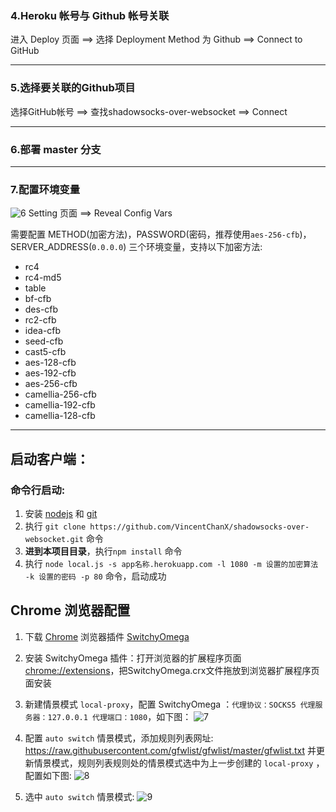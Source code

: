
### 4.Heroku 帐号与 Github 帐号关联

进入 Deploy 页面 ==> 选择 Deployment Method 为 Github ==> Connect to GitHub

---

### 5.选择要关联的Github项目

选择GitHub帐号  ==> 查找shadowsocks-over-websocket ==> Connect

---

### 6.部署 master 分支



---

### 7.配置环境变量
![6](./imgs/6.png)
Setting 页面 ==> Reveal Config Vars

需要配置 METHOD(加密方法)，PASSWORD(密码，推荐使用`aes-256-cfb`)，SERVER_ADDRESS(`0.0.0.0`) 三个环境变量，支持以下加密方法:

* rc4
* rc4-md5
* table
* bf-cfb
* des-cfb
* rc2-cfb
* idea-cfb
* seed-cfb
* cast5-cfb
* aes-128-cfb
* aes-192-cfb
* aes-256-cfb
* camellia-256-cfb
* camellia-192-cfb
* camellia-128-cfb

---

## 启动客户端：

### 命令行启动:
1. 安装 [nodejs](https://nodejs.org/en/download/) 和 [git](https://git-scm.com/downloads)
2. 执行 `git clone https://github.com/VincentChanX/shadowsocks-over-websocket.git` 命令
1. **进到本项目目录**，执行`npm install` 命令
2. 执行 `node local.js -s app名称.herokuapp.com -l 1080 -m 设置的加密算法 -k 设置的密码 -p 80` 命令，启动成功


## Chrome 浏览器配置
1. 下载 [Chrome](http://www.google.cn/chrome/browser/desktop/index.html) 浏览器插件 [SwitchyOmega](https://github.com/VincentChanX/shadowsocks-over-websocket/raw/master/extensions/SwitchyOmega.crx)

2. 安装 SwitchyOmega 插件：打开浏览器的扩展程序页面 [chrome://extensions](chrome://extensions)，把SwitchyOmega.crx文件拖放到浏览器扩展程序页面安装

3. 新建情景模式 `local-proxy`，配置 SwitchyOmega ：`代理协议：SOCKS5 代理服务器：127.0.0.1 代理端口：1080`，如下图：
![7](./imgs/7.png)

4. 配置 `auto switch` 情景模式，添加规则列表网址: <https://raw.githubusercontent.com/gfwlist/gfwlist/master/gfwlist.txt> 并更新情景模式，规则列表规则处的情景模式选中为上一步创建的 `local-proxy` ，配置如下图:
![8](./imgs/8.png)


5. 选中 `auto switch` 情景模式:
![9](./imgs/9.png)


